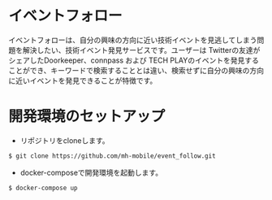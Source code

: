 # イベントフォロー

イベントフォローは、自分の興味の方向に近い技術イベントを見逃してしまう問題を解決したい、技術イベント発見サービスです。ユーザーは Twitterの友達がシェアしたDoorkeeper、connpass および TECH PLAYのイベントを発見することができ、キーワードで検索することとは違い、検索せずに自分の興味の方向に近いイベントを発見できることが特徴です。

# 開発環境のセットアップ

* リポジトリをcloneします。
```bash
$ git clone https://github.com/mh-mobile/event_follow.git
```

* docker-composeで開発環境を起動します。

```bash
$ docker-compose up
```

